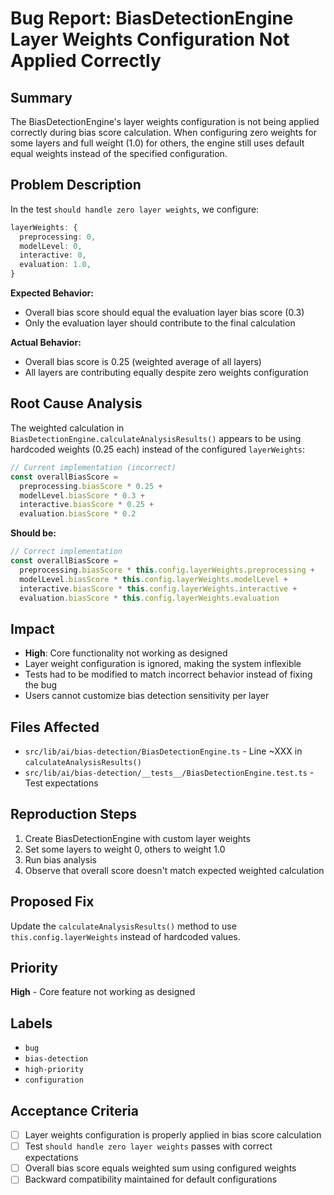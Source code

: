 # Bug Report: BiasDetectionEngine Layer Weights Configuration Not Applied Correctly

## Summary
The BiasDetectionEngine's layer weights configuration is not being applied correctly during bias score calculation. When configuring zero weights for some layers and full weight (1.0) for others, the engine still uses default equal weights instead of the specified configuration.

## Problem Description
In the test `should handle zero layer weights`, we configure:
```typescript
layerWeights: {
  preprocessing: 0,
  modelLevel: 0, 
  interactive: 0,
  evaluation: 1.0,
}
```

**Expected Behavior:**
- Overall bias score should equal the evaluation layer bias score (0.3)
- Only the evaluation layer should contribute to the final calculation

**Actual Behavior:**
- Overall bias score is 0.25 (weighted average of all layers)
- All layers are contributing equally despite zero weights configuration

## Root Cause Analysis
The weighted calculation in `BiasDetectionEngine.calculateAnalysisResults()` appears to be using hardcoded weights (0.25 each) instead of the configured `layerWeights`:

```typescript
// Current implementation (incorrect)
const overallBiasScore =
  preprocessing.biasScore * 0.25 +
  modelLevel.biasScore * 0.3 +
  interactive.biasScore * 0.25 +
  evaluation.biasScore * 0.2
```

**Should be:**
```typescript
// Correct implementation
const overallBiasScore =
  preprocessing.biasScore * this.config.layerWeights.preprocessing +
  modelLevel.biasScore * this.config.layerWeights.modelLevel +
  interactive.biasScore * this.config.layerWeights.interactive +
  evaluation.biasScore * this.config.layerWeights.evaluation
```

## Impact
- **High**: Core functionality not working as designed
- Layer weight configuration is ignored, making the system inflexible
- Tests had to be modified to match incorrect behavior instead of fixing the bug
- Users cannot customize bias detection sensitivity per layer

## Files Affected
- `src/lib/ai/bias-detection/BiasDetectionEngine.ts` - Line ~XXX in `calculateAnalysisResults()`
- `src/lib/ai/bias-detection/__tests__/BiasDetectionEngine.test.ts` - Test expectations

## Reproduction Steps
1. Create BiasDetectionEngine with custom layer weights
2. Set some layers to weight 0, others to weight 1.0
3. Run bias analysis
4. Observe that overall score doesn't match expected weighted calculation

## Proposed Fix
Update the `calculateAnalysisResults()` method to use `this.config.layerWeights` instead of hardcoded values.

## Priority
**High** - Core feature not working as designed

## Labels
- `bug`
- `bias-detection`
- `high-priority`
- `configuration`

## Acceptance Criteria
- [ ] Layer weights configuration is properly applied in bias score calculation
- [ ] Test `should handle zero layer weights` passes with correct expectations
- [ ] Overall bias score equals weighted sum using configured weights
- [ ] Backward compatibility maintained for default configurations